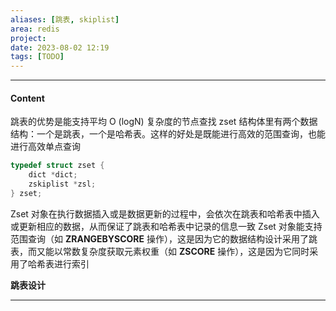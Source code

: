 ```yaml
---
aliases: [跳表, skiplist]
area: redis
project: 
date: 2023-08-02 12:19
tags: [TODO]
---
```

---
#### Content
跳表的优势是能支持平均 O (logN) 复杂度的节点查找
zset 结构体里有两个数据结构：一个是跳表，一个是哈希表。这样的好处是既能进行高效的范围查询，也能进行高效单点查询
```cpp
typedef struct zset {
    dict *dict;
    zskiplist *zsl;
} zset;
```
Zset 对象在执行数据插入或是数据更新的过程中，会依次在跳表和哈希表中插入或更新相应的数据，从而保证了跳表和哈希表中记录的信息一致
Zset 对象能支持范围查询（如 **ZRANGEBYSCORE** 操作），这是因为它的数据结构设计采用了跳表，而又能以常数复杂度获取元素权重（如 **ZSCORE** 操作），这是因为它同时采用了哈希表进行索引

**跳表设计**


---
